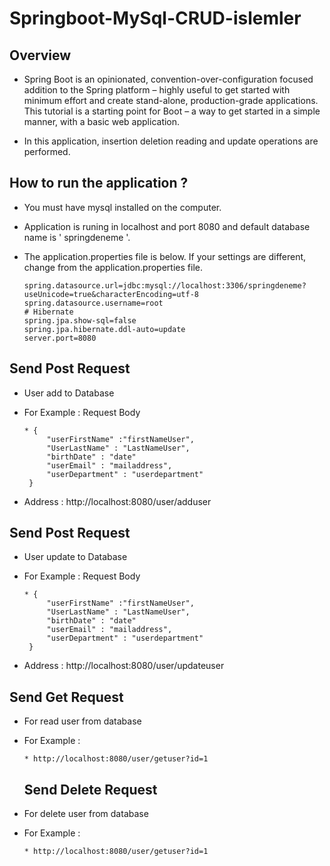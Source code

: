 # Springboot-MySql-CRUD-islemler

<h2>Overview</h2>

 * Spring Boot is an opinionated, convention-over-configuration focused addition to the Spring platform – highly useful to get started with minimum effort and create stand-alone, production-grade applications. This tutorial is a starting point for Boot – a way to get started in a simple manner, with a basic web application.
 
 * In this application, insertion deletion reading and update operations are performed.
 
 <h2>How to run the application ?</h2>
 
 * You must have mysql installed on the computer.
 * Application is runing in localhost and port 8080 and default database name is ' springdeneme '.
 * The application.properties file is below. If your settings are different, change from the application.properties file.
 
       spring.datasource.url=jdbc:mysql://localhost:3306/springdeneme?useUnicode=true&characterEncoding=utf-8
       spring.datasource.username=root
       # Hibernate
       spring.jpa.show-sql=false
       spring.jpa.hibernate.ddl-auto=update
       server.port=8080
       
<h2>Send Post Request</h2>

* User add to Database

* For Example : Request Body

      * {
           "userFirstName" :"firstNameUser",
           "UserLastName" : "LastNameUser",
           "birthDate" : "date"
           "userEmail" : "mailaddress",
           "userDepartment" : "userdepartment"
       }
       
 * Address : http://localhost:8080/user/adduser
 
 <h2>Send Post Request</h2>

* User update to Database

* For Example : Request Body

      * {
           "userFirstName" :"firstNameUser",
           "UserLastName" : "LastNameUser",
           "birthDate" : "date"
           "userEmail" : "mailaddress",
           "userDepartment" : "userdepartment"
       }
       
 * Address : http://localhost:8080/user/updateuser
 
 <h2>Send Get Request</h2>

* For read user from database

* For Example :

      * http://localhost:8080/user/getuser?id=1
 
  <h2>Send Delete Request</h2>

* For delete user from database

* For Example : 

      * http://localhost:8080/user/getuser?id=1
